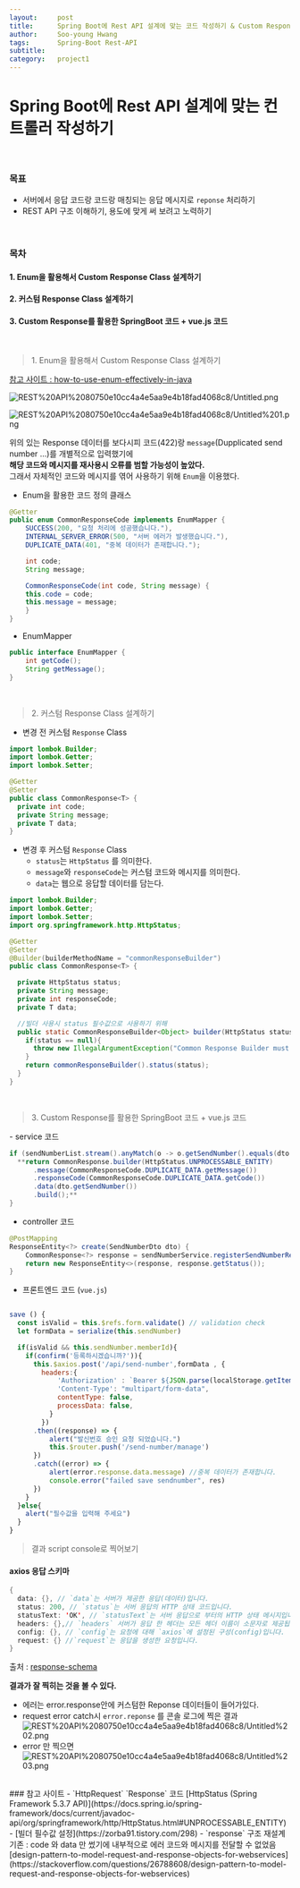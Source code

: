 ```yaml
---
layout:     post
title:      Spring Boot에 Rest API 설계에 맞는 코드 작성하기 & Custom Response 설계
author:     Soo-young Hwang
tags: 		Spring-Boot Rest-API 
subtitle:  	
category:   project1
---
```


# Spring Boot에 Rest API 설계에 맞는 컨트롤러 작성하기
<br/>

### 목표
- 서버에서 응답 코드랑 코드랑 매칭되는 응답 메시지로 `reponse` 처리하기
- REST API 구조 이해하기, 용도에 맞게 써 보려고 노력하기

<br/>

### 목차
#### 1. Enum을 활용해서 Custom Response Class 설계하기
#### 2. 커스텀 Response Class 설계하기
#### 3. Custom Response를 활용한 SpringBoot 코드 + vue.js 코드

<br/>
<blockquote> 1. Enum을 활용해서 Custom Response Class 설계하기 </blockquote>

[참고 사이트 : how-to-use-enum-effectively-in-java](https://www.developer.com/design/how-to-use-enum-effectively-in-java/)

![REST%20API%2080750e10cc4a4e5aa9e4b18fad4068c8/Untitled.png](https://swimmingHwang.github.io/img/restapi.png)

![REST%20API%2080750e10cc4a4e5aa9e4b18fad4068c8/Untitled%201.png](https://swimmingHwang.github.io/img/restapi1.png)

위의 있는 Response 데이터를 보다시피 코드(422)랑 `message`(Dupplicated send number ...)를 개별적으로 입력했기에   
**해당 코드와 메시지를 재사용시 오류를 범할 가능성이 높았다.**      
그래서 자체적인 코드와 메시지를 엮어 사용하기 위해 `Enum`을 이용했다.   


- Enum을 활용한 코드 정의 클래스

```java
@Getter
public enum CommonResponseCode implements EnumMapper {
    SUCCESS(200, "요청 처리에 성공했습니다."),
    INTERNAL_SERVER_ERROR(500, "서버 에러가 발생했습니다."),
    DUPLICATE_DATA(401, "중복 데이터가 존재합니다.");

    int code;
    String message;

    CommonResponseCode(int code, String message) {
    this.code = code;
    this.message = message;
    }
}
```
- EnumMapper

```java
public interface EnumMapper {
    int getCode();
    String getMessage();
}
```

<br/>

<blockquote> 2. 커스텀 Response Class 설계하기 </blockquote>

- 변경 전 커스텀 `Response` Class

```java
import lombok.Builder;
import lombok.Getter;
import lombok.Setter;

@Getter
@Setter
public class CommonResponse<T> {
  private int code;
  private String message;
  private T data;
}
```





- 변경 후 커스텀 `Response` Class
  - `status`는 `HttpStatus` 를 의미한다.
  - `message`와 `responseCode`는 커스텀 코드와 메시지를 의미한다.
  - `data`는 웹으로 응답할 데이터를 담는다.

```java
import lombok.Builder;
import lombok.Getter;
import lombok.Setter;
import org.springframework.http.HttpStatus;

@Getter
@Setter
@Builder(builderMethodName = "commonResponseBuilder")
public class CommonResponse<T> {

  private HttpStatus status;
  private String message;
  private int responseCode;
  private T data;

  //빌더 사용시 status 필수값으로 사용하기 위해
  public static CommonResponseBuilder<Object> builder(HttpStatus status){ 
    if(status == null){
      throw new IllegalArgumentException("Common Response Builder must have 'status' parameter");
    }
    return commonResponseBuilder().status(status);
  }
}
```


<br/>

<blockquote>3. Custom Response를 활용한 SpringBoot 코드 + vue.js 코드</blockquote>
- service 코드

```java
if (sendNumberList.stream().anyMatch(o -> o.getSendNumber().equals(dto.getSendNumber()))){
  **return CommonResponse.builder(HttpStatus.UNPROCESSABLE_ENTITY)
      .message(CommonResponseCode.DUPLICATE_DATA.getMessage())
      .responseCode(CommonResponseCode.DUPLICATE_DATA.getCode())
      .data(dto.getSendNumber())
      .build();**
}
```
- controller 코드

```java
@PostMapping
ResponseEntity<?> create(SendNumberDto dto) {
    CommonResponse<?> response = sendNumberService.registerSendNumberRequest(dto);
    return new ResponseEntity<>(response, response.getStatus());
}
```

- 프론트엔드 코드 (`vue.js`)

```javascript

save () {
  const isValid = this.$refs.form.validate() // validation check
  let formData = serialize(this.sendNumber)

  if(isValid && this.sendNumber.memberId){
    if(confirm('등록하시겠습니까?')){
      this.$axios.post('/api/send-number',formData , {
        headers:{
            'Authorization' : `Bearer ${JSON.parse(localStorage.getItem('user')).accessToken}`,
            'Content-Type': "multipart/form-data",
            contentType: false, 
            processData: false,
          }
        })
      .then((response) => {
          alert("발신번호 승인 요청 되었습니다.")
          this.$router.push('/send-number/manage')
      })
      .catch((error) => {
          alert(error.response.data.message) //중복 데이터가 존재합니다.
          console.error("failed save sendnumber", res)
      })
    } 
  }else{
    alert("필수값을 입력해 주세요")
  }
}
```

<blockquote>결과 script console로 찍어보기</blockquote>

#### axios 응답 스키마
```java
{
  data: {}, // `data`는 서버가 제공한 응답(데이터)입니다.   
  status: 200, // `status`는 서버 응답의 HTTP 상태 코드입니다.   
  statusText: 'OK', // `statusText`는 서버 응답으로 부터의 HTTP 상태 메시지입니다.   
  headers: {},// `headers` 서버가 응답 한 헤더는 모든 헤더 이름이 소문자로 제공됩니다.   
  config: {}, // `config`는 요청에 대해 `axios`에 설정된 구성(config)입니다.     
  request: {} //`request`는 응답을 생성한 요청입니다.     
}
```

출처 : [response-schema](https://xn--xy1bk56a.run/axios/guide/response-schema.html)

<strong>결과가 잘 찍히는 것을 볼 수 있다. </strong>

- 에러는 error.response안에 커스텀한 Reponse 데이터들이 들어가있다.
- request error catch시 `error.reponse` 를 콘솔 로그에 찍은 결과
    ![REST%20API%2080750e10cc4a4e5aa9e4b18fad4068c8/Untitled%202.png](https://swimmingHwang.github.io/img/restapi2.png)
- error 만 찍으면
    ![REST%20API%2080750e10cc4a4e5aa9e4b18fad4068c8/Untitled%203.png](https://swimmingHwang.github.io/img/restapi3.png)

<br/>
### 참고 사이트
- `HttpRequest` `Response` 코드   
    [HttpStatus (Spring Framework 5.3.7 API)](https://docs.spring.io/spring-framework/docs/current/javadoc-api/org/springframework/http/HttpStatus.html#UNPROCESSABLE_ENTITY)
- [빌더 필수값 설정](https://zorba91.tistory.com/298) 
- `response`  구조 재설계   
    기존 : code 와 data 만 썼기에 내부적으로 에러 코드와 메시지를 전달할 수 없었음    
    [design-pattern-to-model-request-and-response-objects-for-webservices](https://stackoverflow.com/questions/26788608/design-pattern-to-model-request-and-response-objects-for-webservices)